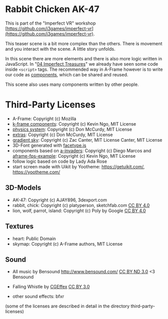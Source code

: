 # Rabbit Chicken AK-47

This is part of the "Imperfect VR" workshop [https://github.com/i3games/imperfect-vr](https://github.com/i3games/imperfect-vr).

This teaser scene is a bit more complex than the others.
There is movement and you interact with the scene. A little story unfolds.

In this scene there are more elements and there is also more logic written in JavaScript. In "[04 Imperfect Treasures](https://github.com/i3games/imperfect-vr/tree/master/04_imperfect_treasures)" we already have seen some code inside `<script>` tags. The recommended way in A-Frame however is to write our code as [components](https://aframe.io/docs/master/introduction/writing-a-component.html), which can be shared and reused.

This scene also uses many components written by other people. 

# Third-Party Licenses

* A-Frame: Copyright (c) Mozilla
* [k-frame components](https://github.com/ngokevin/k-frame): Copyright (c) Kevin Ngo, MIT License
* [physics system](https://github.com/donmccurdy/aframe-physics-system): Copyright (c) Don McCurdy, MIT License
* [extras](https://github.com/donmccurdy/aframe-extras): Copyright (c) Don McCurdy, MIT License
* [gradient sky](https://github.com/zcanter/aframe-gradient-sky): Copyright (c) Zac Canter, MIT License
Canter, MIT License
* 3D-Font generated with [facetype.js](http://gero3.github.io/facetype.js/)
* components based on [a-invaders](https://github.com/dmarcos/a-invaders): Copyright (c) Diego Marcos and [aframe-fps-example](https://github.com/ngokevin/aframe-fps-example): Copyright (c) Kevin Ngo, MIT License
* follow logic based on code by Lady Ada Rose
* start screen made with Uikit by Yootheme: https://getuikit.com/, https://yootheme.com/

## 3D-Models
* AK-47: Copyright (c) AJAY896, 3dexport.com
* rabbit, chick: Copyright (c) platyperson, sketchfab.com [CC BY 4.0](http://creativecommons.org/licenses/by/4.0/)
* lion, wolf, parrot, island: Copyright (c) Poly by Google [CC BY 4.0](http://creativecommons.org/licenses/by/4.0/)

## Textures
* heart: Public Domain
* skymap: Copyright (c) A-Frame authors, MIT License

## Sound
* All music by Bensound http://www.bensound.com/ [CC BY ND 3.0](https://creativecommons.org/licenses/by-nd/3.0/) <3 Bensound

* Falling Whistle by [CGEffex](https://www.freesound.org/people/CGEffex/sounds/89538/) [CC BY 3.0](http://creativecommons.org/licenses/by/3.0/)

* other sound effects: bfxr

(some of the licenses are described in detail in the directory third-party-licenses)
